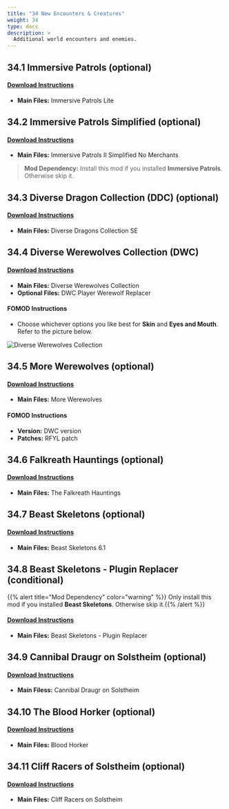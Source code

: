 ```yaml
---
title: "34 New Encounters & Creatures"
weight: 34
type: docs
description: >
  Additional world encounters and enemies.
---
```


## 34.1 Immersive Patrols (optional)

#### [Download Instructions](https://www.nexusmods.com/skyrimspecialedition/mods/718?tab=files)

* **Main Files:** Immersive Patrols Lite

## 34.2 Immersive Patrols Simplified (optional)

#### [Download Instructions](https://www.nexusmods.com/skyrimspecialedition/mods/32765?tab=files)

* **Main Files:** Immersive Patrols II Simplified No Merchants

> **Mod Dependency:** Install this mod if you installed **Immersive Patrols**. Otherwise skip it. 

## 34.3 Diverse Dragon Collection (DDC) (optional)

#### [Download Instructions](https://www.nexusmods.com/skyrimspecialedition/mods/695?tab=files)

* **Main Files:** Diverse Dragons Collection SE

## 34.4 Diverse Werewolves Collection (DWC)

#### [Download Instructions](https://www.nexusmods.com/skyrimspecialedition/mods/7009?tab=files)

* **Main Files:** Diverse Werewolves Collection
* **Optional Files:** DWC Player Werewolf Replacer

#### FOMOD Instructions

* Choose whichever options you like best for **Skin** and **Eyes and Mouth**. Refer to the picture below.

![Diverse Werewolves Collection](/Pictures/mod_installation/diverse_werewolves_collection.png)

## 34.5 More Werewolves (optional)

#### [Download Instructions](https://www.nexusmods.com/skyrimspecialedition/mods/7259?tab=files)

* **Main Files:** More Werewolves

#### FOMOD Instructions

* **Version:** DWC version
* **Patches:** RFYL patch

## 34.6 Falkreath Hauntings (optional)

#### [Download Instructions](https://www.nexusmods.com/skyrimspecialedition/mods/20733?tab=files)

* **Main Files:** The Falkreath Hauntings

## 34.7 Beast Skeletons (optional)

#### [Download Instructions](https://www.nexusmods.com/skyrimspecialedition/mods/517?tab=files)

* **Main Files:** Beast Skeletons 6.1

## 34.8 Beast Skeletons - Plugin Replacer (conditional)

{{% alert title="Mod Dependency" color="warning" %}}
Only install this mod if you installed **Beast Skeletons**. Otherwise skip it.{{% /alert %}}

#### [Download Instructions](https://www.nexusmods.com/skyrimspecialedition/mods/26092?tab=files)

* **Main Files:** Beast Skeletons - Plugin Replacer

## 34.9 Cannibal Draugr on Solstheim (optional)

#### [Download Instructions](https://www.nexusmods.com/skyrimspecialedition/mods/21238?tab=files)

* **Main Filess:** Cannibal Draugr on Solstheim

## 34.10 The Blood Horker (optional)

#### [Download Instructions](https://www.nexusmods.com/skyrimspecialedition/mods/13938?tab=files)

* **Main Files:** Blood Horker

## 34.11 Cliff Racers of Solstheim (optional)

#### [Download Instructions](https://www.nexusmods.com/skyrimspecialedition/mods/2168?tab=files)

* **Main Files:** Cliff Racers on Solstheim